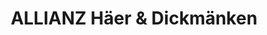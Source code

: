 ---
title: "ALLIANZ Häer & Dickmänken"
url: /hoerstel/allianz-haeer-und-dickmaenken/
shop: Allgemein
---